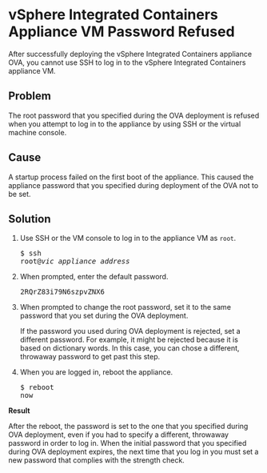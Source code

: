 # vSphere Integrated Containers Appliance VM Password Refused

After successfully deploying the vSphere Integrated Containers appliance OVA, you cannot use SSH to log in to the vSphere Integrated Containers appliance VM.

## Problem

The root password that you specified during the OVA deployment is refused when you attempt to log in to the appliance by using SSH or the virtual machine console. 

## Cause

A startup process failed on the first boot of the appliance. This caused the appliance password that you specified during deployment of the OVA not to be set.

## Solution

1. Use SSH or the VM console to log in to the appliance VM as `root`. <pre>$ ssh root@<i>vic_appliance_address</i></pre>
2. When prompted, enter the default password.<pre>2RQrZ83i79N6szpvZNX6</pre>
3. When prompted to change the root password, set it to the same password that you set during the OVA deployment. 

    If the password you used during OVA deployment is rejected, set a different password. For example, it might be rejected because it is based on dictionary words. In this case, you can chose a different, throwaway password to get past this step.

4. When you are logged in, reboot the appliance.<pre>$ reboot now</pre> 


**Result** 

After the reboot, the password is set to the one that you specified during OVA deployment, even if you had to specify a different, throwaway password in order to log in. When the initial password that you specified during OVA deployment expires, the next time that you log in you must set a new password that complies with the strength check.